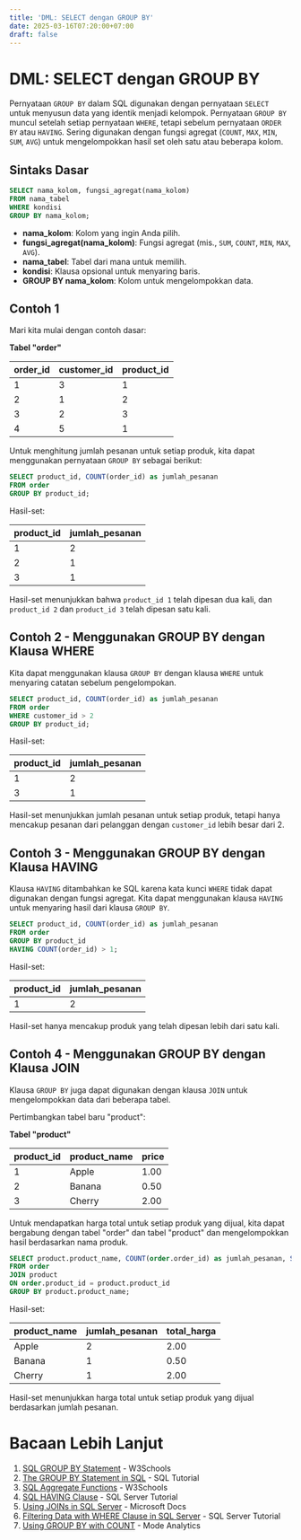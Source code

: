 ```yaml
---
title: 'DML: SELECT dengan GROUP BY'
date: 2025-03-16T07:20:00+07:00
draft: false
---
```


# DML: SELECT dengan GROUP BY

Pernyataan `GROUP BY` dalam SQL digunakan dengan pernyataan `SELECT` untuk menyusun data yang identik menjadi kelompok. Pernyataan `GROUP BY` muncul setelah setiap pernyataan `WHERE`, tetapi sebelum pernyataan `ORDER BY` atau `HAVING`. Sering digunakan dengan fungsi agregat (`COUNT`, `MAX`, `MIN`, `SUM`, `AVG`) untuk mengelompokkan hasil set oleh satu atau beberapa kolom.

## Sintaks Dasar

```sql
SELECT nama_kolom, fungsi_agregat(nama_kolom)
FROM nama_tabel
WHERE kondisi
GROUP BY nama_kolom;
```

- **nama_kolom**: Kolom yang ingin Anda pilih.
- **fungsi_agregat(nama_kolom)**: Fungsi agregat (mis., `SUM`, `COUNT`, `MIN`, `MAX`, `AVG`).
- **nama_tabel**: Tabel dari mana untuk memilih.
- **kondisi**: Klausa opsional untuk menyaring baris.
- **GROUP BY nama_kolom**: Kolom untuk mengelompokkan data.

## Contoh 1

Mari kita mulai dengan contoh dasar:

**Tabel "order"**

| order_id | customer_id | product_id |
| -------- | ----------- | ---------- |
| 1        | 3           | 1          |
| 2        | 1           | 2          |
| 3        | 2           | 3          |
| 4        | 5           | 1          |

Untuk menghitung jumlah pesanan untuk setiap produk, kita dapat menggunakan pernyataan `GROUP BY` sebagai berikut:

```sql
SELECT product_id, COUNT(order_id) as jumlah_pesanan
FROM order
GROUP BY product_id;
```

Hasil-set:

| product_id | jumlah_pesanan |
| ---------- | -------------- |
| 1          | 2              |
| 2          | 1              |
| 3          | 1              |

Hasil-set menunjukkan bahwa `product_id 1` telah dipesan dua kali, dan `product_id 2` dan `product_id 3` telah dipesan satu kali.

## Contoh 2 - Menggunakan GROUP BY dengan Klausa WHERE

Kita dapat menggunakan klausa `GROUP BY` dengan klausa `WHERE` untuk menyaring catatan sebelum pengelompokan.

```sql
SELECT product_id, COUNT(order_id) as jumlah_pesanan
FROM order
WHERE customer_id > 2
GROUP BY product_id;
```

Hasil-set:

| product_id | jumlah_pesanan |
| ---------- | -------------- |
| 1          | 2              |
| 3          | 1              |

Hasil-set menunjukkan jumlah pesanan untuk setiap produk, tetapi hanya mencakup pesanan dari pelanggan dengan `customer_id` lebih besar dari 2.

## Contoh 3 - Menggunakan GROUP BY dengan Klausa HAVING

Klausa `HAVING` ditambahkan ke SQL karena kata kunci `WHERE` tidak dapat digunakan dengan fungsi agregat. Kita dapat menggunakan klausa `HAVING` untuk menyaring hasil dari klausa `GROUP BY`.

```sql
SELECT product_id, COUNT(order_id) as jumlah_pesanan
FROM order
GROUP BY product_id
HAVING COUNT(order_id) > 1;
```

Hasil-set:

| product_id | jumlah_pesanan |
| ---------- | -------------- |
| 1          | 2              |

Hasil-set hanya mencakup produk yang telah dipesan lebih dari satu kali.

## Contoh 4 - Menggunakan GROUP BY dengan Klausa JOIN

Klausa `GROUP BY` juga dapat digunakan dengan klausa `JOIN` untuk mengelompokkan data dari beberapa tabel.

Pertimbangkan tabel baru "product":

**Tabel "product"**

| product_id | product_name | price |
| ---------- | ------------ | ----- |
| 1          | Apple        | 1.00  |
| 2          | Banana       | 0.50  |
| 3          | Cherry       | 2.00  |

Untuk mendapatkan harga total untuk setiap produk yang dijual, kita dapat bergabung dengan tabel "order" dan tabel "product" dan mengelompokkan hasil berdasarkan nama produk.

```sql
SELECT product.product_name, COUNT(order.order_id) as jumlah_pesanan, SUM(product.price) as total_harga
FROM order
JOIN product
ON order.product_id = product.product_id
GROUP BY product.product_name;
```

Hasil-set:

| product_name | jumlah_pesanan | total_harga |
| ------------ | -------------- | ----------- |
| Apple        | 2              | 2.00        |
| Banana       | 1              | 0.50        |
| Cherry       | 1              | 2.00        |

Hasil-set menunjukkan harga total untuk setiap produk yang dijual berdasarkan jumlah pesanan.

# Bacaan Lebih Lanjut

1. [SQL GROUP BY Statement](https://www.w3schools.com/sql/sql_groupby.asp) - W3Schools
2. [The GROUP BY Statement in SQL](https://www.sqltutorial.org/sql-group-by/) - SQL Tutorial
3. [SQL Aggregate Functions](https://www.w3schools.com/sql/sql_count_avg_sum.asp) - W3Schools
4. [SQL HAVING Clause](https://www.sqlservertutorial.net/sql-server-basics/sql-server-having/) - SQL Server Tutorial
5. [Using JOINs in SQL Server](https://docs.microsoft.com/en-us/sql/t-sql/queries/select-transact-sql?view=sql-server-ver15#using-joins) - Microsoft Docs
6. [Filtering Data with WHERE Clause in SQL Server](https://www.sqlservertutorial.net/sql-server-basics/sql-server-where/) - SQL Server Tutorial
7. [Using GROUP BY with COUNT](https://mode.com/sql-tutorial/sql-group-by/) - Mode Analytics

